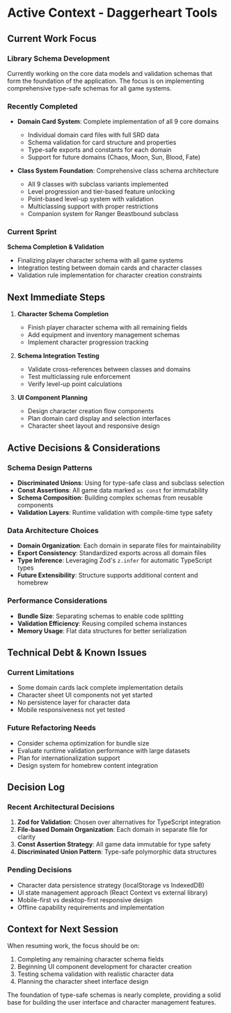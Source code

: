 # Active Context - Daggerheart Tools

## Current Work Focus

### Library Schema Development

Currently working on the core data models and validation schemas that form the foundation of the application. The focus is on implementing comprehensive type-safe schemas for all game systems.

### Recently Completed

- **Domain Card System**: Complete implementation of all 9 core domains
  - Individual domain card files with full SRD data
  - Schema validation for card structure and properties
  - Type-safe exports and constants for each domain
  - Support for future domains (Chaos, Moon, Sun, Blood, Fate)

- **Class System Foundation**: Comprehensive class schema architecture
  - All 9 classes with subclass variants implemented
  - Level progression and tier-based feature unlocking
  - Point-based level-up system with validation
  - Multiclassing support with proper restrictions
  - Companion system for Ranger Beastbound subclass

### Current Sprint

**Schema Completion & Validation**

- Finalizing player character schema with all game systems
- Integration testing between domain cards and character classes
- Validation rule implementation for character creation constraints

## Next Immediate Steps

1. **Character Schema Completion**
   - Finish player character schema with all remaining fields
   - Add equipment and inventory management schemas
   - Implement character progression tracking

2. **Schema Integration Testing**
   - Validate cross-references between classes and domains
   - Test multiclassing rule enforcement
   - Verify level-up point calculations

3. **UI Component Planning**
   - Design character creation flow components
   - Plan domain card display and selection interfaces
   - Character sheet layout and responsive design

## Active Decisions & Considerations

### Schema Design Patterns

- **Discriminated Unions**: Using for type-safe class and subclass selection
- **Const Assertions**: All game data marked `as const` for immutability
- **Schema Composition**: Building complex schemas from reusable components
- **Validation Layers**: Runtime validation with compile-time type safety

### Data Architecture Choices

- **Domain Organization**: Each domain in separate files for maintainability
- **Export Consistency**: Standardized exports across all domain files
- **Type Inference**: Leveraging Zod's `z.infer` for automatic TypeScript types
- **Future Extensibility**: Structure supports additional content and homebrew

### Performance Considerations

- **Bundle Size**: Separating schemas to enable code splitting
- **Validation Efficiency**: Reusing compiled schema instances
- **Memory Usage**: Flat data structures for better serialization

## Technical Debt & Known Issues

### Current Limitations

- Some domain cards lack complete implementation details
- Character sheet UI components not yet started
- No persistence layer for character data
- Mobile responsiveness not yet tested

### Future Refactoring Needs

- Consider schema optimization for bundle size
- Evaluate runtime validation performance with large datasets
- Plan for internationalization support
- Design system for homebrew content integration

## Decision Log

### Recent Architectural Decisions

1. **Zod for Validation**: Chosen over alternatives for TypeScript integration
2. **File-based Domain Organization**: Each domain in separate file for clarity
3. **Const Assertion Strategy**: All game data immutable for type safety
4. **Discriminated Union Pattern**: Type-safe polymorphic data structures

### Pending Decisions

- Character data persistence strategy (localStorage vs IndexedDB)
- UI state management approach (React Context vs external library)
- Mobile-first vs desktop-first responsive design
- Offline capability requirements and implementation

## Context for Next Session

When resuming work, the focus should be on:

1. Completing any remaining character schema fields
2. Beginning UI component development for character creation
3. Testing schema validation with realistic character data
4. Planning the character sheet interface design

The foundation of type-safe schemas is nearly complete, providing a solid base for building the user interface and character management features.
